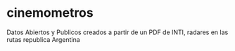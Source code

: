 # cinemometros
Datos Abiertos y Publicos creados a partir de un PDF de INTI, radares en las rutas republica Argentina

